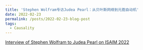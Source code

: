 ```yaml
---
title: 'Stephen Wolfram专访Judea Pearl：从贝叶斯网络到元胞自动机'
date: 2022-02-23
permalink: /posts/2022-02-23-blog-post
tags:
  - Causality
---
```


[Interview of Stephen Wolfram to Judea Pearl on ISAIM 2022](https://mp.weixin.qq.com/s?__biz=MzIzMjQyNzQ5MA==&mid=2247602448&idx=1&sn=2f8550f88d05e75e5faea768b80e6006&chksm=e8960b9ddfe1828be9eac883990a9c7b055ec990a975529a1918f9bfc13f0c438af3c501495f&scene=21#wechat_redirect)
